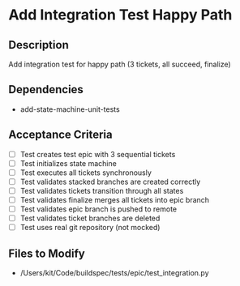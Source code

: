 # Add Integration Test Happy Path

## Description
Add integration test for happy path (3 tickets, all succeed, finalize)

## Dependencies
- add-state-machine-unit-tests

## Acceptance Criteria
- [ ] Test creates test epic with 3 sequential tickets
- [ ] Test initializes state machine
- [ ] Test executes all tickets synchronously
- [ ] Test validates stacked branches are created correctly
- [ ] Test validates tickets transition through all states
- [ ] Test validates finalize merges all tickets into epic branch
- [ ] Test validates epic branch is pushed to remote
- [ ] Test validates ticket branches are deleted
- [ ] Test uses real git repository (not mocked)

## Files to Modify
- /Users/kit/Code/buildspec/tests/epic/test_integration.py
